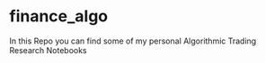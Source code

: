 # finance_algo
In this Repo you can find some of my personal Algorithmic Trading Research Notebooks
